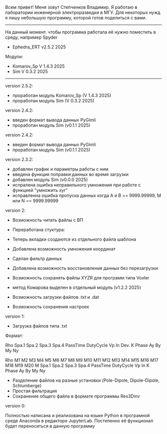 Всем привет! Меня зовут Степченков Владимир. 
Я работаю в лаборатории инженерной электроразведки в МГУ. Для некоторых нужд я пишу небольшую программу, которой готов поделиться с вами.

-----------------------------------------

На данный момент. чтобы программа работала её нужно поместить в среду, например Spyder

- Ephedra_ERT v2.5.2 2025

Модули:
- Komarov_Sp V 1.4.3 2025
- Sim V 0.3.2 2025

-----------------------------------------


version 2.5.2:
- проработан модуль Komarov_Sp (V 1.4.3 2025)
- проработан модуль Sim (V 0.3.2 2025)


version 2.4.2:
- введен формат вывода данных PyGimli
- проработан модуль Sim (v0.1.1 2025)


version 2.4.2:
- введен формат вывода данных PyGimli
- проработан модуль Sim (v0.1.1 2025)


version 2.3.2:

- добавлен график и параметры работы с ним 
- введена функция поправки данных во время загрузки
- добавлен модуль Sim (v0.0.0 2025)
- испралена ошибка неправильного умножения при работе с функцией "умножить xyr"
- исправленна ошибка пропуска данных когда А и B == 9999.99999, M или N == 9999.99999


version 2:

- Возможность читать файлы с ВП
- Переработана стуктура: 
- Теперь вкладки создаются из отдельного файла шаблона
- Добавлена возможность умножения координат
- Сделан фильтр данных
- Добавлена возможность восстановления данных без перезагрузки
- Возможность сохранять файлы XYZR для программ типа Voxler

- метод Комарова выделен в отдельный модуль (v1.2.2 2025)
- Возможность загрузки файлов .txt и .dat
- Возможность сохранения настроек


version 1:
- Загрузка файлов типа .txt
  
Формат:

Rho Spa.1 Spa.2 Spa.3 Spa.4 PassTime DutyCycle Vp In Dev.  K   Phase   Ay  By  My  Ny

Rho	M1	M2	M3	M4	M5	M6	M7	M8	M9	M10	M11	M12	M13	M14	M15	M16	M17	M18	M19	M20	M	Spa.1	Spa.2	Spa.3	Spa.4	PassTime	DutyCycle	Vp	In	K	Phase	Ay	By	My	Ny
- Разделение файлов на разные установки (Pole-Dipole, Dipole-Dipole, Schlumberge)
- Простая фильтрация 
- Сохранение общего файла в формате программы Res3Dinv


version 0:

Полностью написана и реализована на языке Python в програмной среде Anaconda в редакторе JupyterLab.
Постепенно её функционал будет переноситься в данную программу

